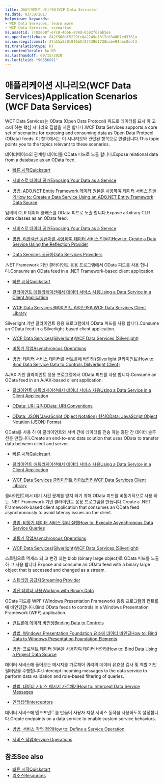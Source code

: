 ```yaml
---
title: 애플리케이션 시나리오(WCF Data Services)
ms.date: 03/30/2017
helpviewer_keywords:
- WCF Data Services, learn more
- WCF Data Services, scenarios
ms.assetid: 7c82658f-e7c0-46b6-834d-6592f67ab5ea
ms.openlocfilehash: 842f560df5229fc8a2249e1317cb348b7ed3361a
ms.sourcegitcommit: 27a15a55019f6b5f2733961738babe94aec0def3
ms.translationtype: MT
ms.contentlocale: ko-KR
ms.lasthandoff: 09/15/2020
ms.locfileid: "90556891"
---
```

# <a name="application-scenarios-wcf-data-services"></a><span data-ttu-id="4742a-102">애플리케이션 시나리오(WCF Data Services)</span><span class="sxs-lookup"><span data-stu-id="4742a-102">Application Scenarios (WCF Data Services)</span></span>

<span data-ttu-id="4742a-103">WCF Data Services는 OData (Open Data Protocol) 피드로 데이터를 표시 하 고 소비 하는 핵심 시나리오 집합을 지원 합니다.</span><span class="sxs-lookup"><span data-stu-id="4742a-103">WCF Data Services supports a core set of scenarios for exposing and consuming data as Open Data Protocol (OData) feeds.</span></span> <span data-ttu-id="4742a-104">이 항목에서는 이 시나리오와 관련된 항목으로 연결됩니다.</span><span class="sxs-lookup"><span data-stu-id="4742a-104">This topic points you to the topics relevant to these scenarios.</span></span>

<span data-ttu-id="4742a-105">데이터베이스의 관계형 데이터를 OData 피드로 노출 합니다.</span><span class="sxs-lookup"><span data-stu-id="4742a-105">Expose relational data from a database as an OData feed.</span></span>

- [<span data-ttu-id="4742a-106">빠른 시작</span><span class="sxs-lookup"><span data-stu-id="4742a-106">Quickstart</span></span>](quickstart-wcf-data-services.md)

- [<span data-ttu-id="4742a-107">서비스로 데이터 공개</span><span class="sxs-lookup"><span data-stu-id="4742a-107">Exposing Your Data as a Service</span></span>](exposing-your-data-as-a-service-wcf-data-services.md)

- [<span data-ttu-id="4742a-108">방법: ADO.NET Entity Framework 데이터 원본을 사용하여 데이터 서비스 만들기</span><span class="sxs-lookup"><span data-stu-id="4742a-108">How to: Create a Data Service Using an ADO.NET Entity Framework Data Source</span></span>](create-a-data-service-using-an-adonet-ef-data-wcf.md)

<span data-ttu-id="4742a-109">임의의 CLR 데이터 클래스를 OData 피드로 노출 합니다.</span><span class="sxs-lookup"><span data-stu-id="4742a-109">Expose arbitrary CLR data classes as an OData feed.</span></span>

- [<span data-ttu-id="4742a-110">서비스로 데이터 공개</span><span class="sxs-lookup"><span data-stu-id="4742a-110">Exposing Your Data as a Service</span></span>](exposing-your-data-as-a-service-wcf-data-services.md)

- [<span data-ttu-id="4742a-111">방법: 리플렉션 공급자를 사용하여 데이터 서비스 만들기</span><span class="sxs-lookup"><span data-stu-id="4742a-111">How to: Create a Data Service Using the Reflection Provider</span></span>](create-a-data-service-using-rp-wcf-data-services.md)

- [<span data-ttu-id="4742a-112">Data Services 공급자</span><span class="sxs-lookup"><span data-stu-id="4742a-112">Data Services Providers</span></span>](data-services-providers-wcf-data-services.md)

<span data-ttu-id="4742a-113">.NET Framework 기반 클라이언트 응용 프로그램에서 OData 피드를 사용 합니다.</span><span class="sxs-lookup"><span data-stu-id="4742a-113">Consume an OData feed in a .NET Framework-based client application.</span></span>

- [<span data-ttu-id="4742a-114">빠른 시작</span><span class="sxs-lookup"><span data-stu-id="4742a-114">Quickstart</span></span>](quickstart-wcf-data-services.md)

- [<span data-ttu-id="4742a-115">클라이언트 애플리케이션에서 데이터 서비스 사용</span><span class="sxs-lookup"><span data-stu-id="4742a-115">Using a Data Service in a Client Application</span></span>](using-a-data-service-in-a-client-application-wcf-data-services.md)

- [<span data-ttu-id="4742a-116">WCF Data Services 클라이언트 라이브러리</span><span class="sxs-lookup"><span data-stu-id="4742a-116">WCF Data Services Client Library</span></span>](wcf-data-services-client-library.md)

<span data-ttu-id="4742a-117">Silverlight 기반 클라이언트 응용 프로그램에서 OData 피드를 사용 합니다.</span><span class="sxs-lookup"><span data-stu-id="4742a-117">Consume an OData feed in a Silverlight-based client application.</span></span>

- <span data-ttu-id="4742a-118">[WCF Data Services(Silverlight)](/previous-versions/windows/silverlight/dotnet-windows-silverlight/cc838234(v=vs.95))</span><span class="sxs-lookup"><span data-stu-id="4742a-118">[WCF Data Services (Silverlight)](/previous-versions/windows/silverlight/dotnet-windows-silverlight/cc838234(v=vs.95))</span></span>

- [<span data-ttu-id="4742a-119">비동기 작업</span><span class="sxs-lookup"><span data-stu-id="4742a-119">Asynchronous Operations</span></span>](asynchronous-operations-wcf-data-services.md)

- <span data-ttu-id="4742a-120">[방법: 데이터 서비스 데이터를 컨트롤에 바인딩(Silverlight 클라이언트)](/previous-versions/dotnet/wcf-data-services/ee681614(v=vs.103))</span><span class="sxs-lookup"><span data-stu-id="4742a-120">[How to: Bind Data Service Data to Controls (Silverlight Client)](/previous-versions/dotnet/wcf-data-services/ee681614(v=vs.103))</span></span>

<span data-ttu-id="4742a-121">AJAX 기반 클라이언트 응용 프로그램에서 OData 피드를 사용 합니다.</span><span class="sxs-lookup"><span data-stu-id="4742a-121">Consume an OData feed in an AJAX-based client application.</span></span>

- [<span data-ttu-id="4742a-122">클라이언트 애플리케이션에서 데이터 서비스 사용</span><span class="sxs-lookup"><span data-stu-id="4742a-122">Using a Data Service in a Client Application</span></span>](using-a-data-service-in-a-client-application-wcf-data-services.md)

- [<span data-ttu-id="4742a-123">OData: URI 규칙</span><span class="sxs-lookup"><span data-stu-id="4742a-123">OData: URI Conventions</span></span>](https://www.odata.org/documentation/odata-version-2-0/uri-conventions/)

- [<span data-ttu-id="4742a-124">OData: JSON(JavaScript Object Notation) 형식</span><span class="sxs-lookup"><span data-stu-id="4742a-124">OData: JavaScript Object Notation (JSON) Format</span></span>](https://www.odata.org/developers/protocols/json-format/)

<span data-ttu-id="4742a-125">OData를 사용 하 여 클라이언트와 서버 간에 데이터를 전송 하는 종단 간 데이터 솔루션을 만듭니다.</span><span class="sxs-lookup"><span data-stu-id="4742a-125">Create an end-to-end data solution that uses OData to transfer data between client and server.</span></span>

- [<span data-ttu-id="4742a-126">빠른 시작</span><span class="sxs-lookup"><span data-stu-id="4742a-126">Quickstart</span></span>](quickstart-wcf-data-services.md)

- [<span data-ttu-id="4742a-127">클라이언트 애플리케이션에서 데이터 서비스 사용</span><span class="sxs-lookup"><span data-stu-id="4742a-127">Using a Data Service in a Client Application</span></span>](using-a-data-service-in-a-client-application-wcf-data-services.md)

- [<span data-ttu-id="4742a-128">WCF Data Services 클라이언트 라이브러리</span><span class="sxs-lookup"><span data-stu-id="4742a-128">WCF Data Services Client Library</span></span>](wcf-data-services-client-library.md)

<span data-ttu-id="4742a-129">클라이언트에서 대기 시간 문제를 방지 하기 위해 OData 피드를 비동기적으로 사용 하는 .NET Framework 기반 클라이언트 응용 프로그램을 만듭니다.</span><span class="sxs-lookup"><span data-stu-id="4742a-129">Create a .NET Framework-based client application that consumes an OData feed asynchronously to avoid latency issues on the client.</span></span>

- [<span data-ttu-id="4742a-130">방법: 비동기 데이터 서비스 쿼리 실행</span><span class="sxs-lookup"><span data-stu-id="4742a-130">How to: Execute Asynchronous Data Service Queries</span></span>](how-to-execute-asynchronous-data-service-queries-wcf-data-services.md)

- [<span data-ttu-id="4742a-131">비동기 작업</span><span class="sxs-lookup"><span data-stu-id="4742a-131">Asynchronous Operations</span></span>](asynchronous-operations-wcf-data-services.md)

- <span data-ttu-id="4742a-132">[WCF Data Services(Silverlight)](/previous-versions/windows/silverlight/dotnet-windows-silverlight/cc838234(v=vs.95))</span><span class="sxs-lookup"><span data-stu-id="4742a-132">[WCF Data Services (Silverlight)](/previous-versions/windows/silverlight/dotnet-windows-silverlight/cc838234(v=vs.95))</span></span>

<span data-ttu-id="4742a-133">스트림으로 액세스 되 고 변경 되는 blob (binary large object)로 OData 피드를 노출 하 고 사용 합니다.</span><span class="sxs-lookup"><span data-stu-id="4742a-133">Expose and consume an OData feed with a binary large object that is accessed and changed as a stream.</span></span>

- [<span data-ttu-id="4742a-134">스트리밍 공급자</span><span class="sxs-lookup"><span data-stu-id="4742a-134">Streaming Provider</span></span>](streaming-provider-wcf-data-services.md)

- [<span data-ttu-id="4742a-135">이진 데이터 사용</span><span class="sxs-lookup"><span data-stu-id="4742a-135">Working with Binary Data</span></span>](working-with-binary-data-wcf-data-services.md)

<span data-ttu-id="4742a-136">OData 피드를 WPF (Windows Presentation Framework) 응용 프로그램의 컨트롤에 바인딩합니다.</span><span class="sxs-lookup"><span data-stu-id="4742a-136">Bind OData feeds to controls in a Windows Presentation Framework (WPF) application.</span></span>

- [<span data-ttu-id="4742a-137">컨트롤에 데이터 바인딩</span><span class="sxs-lookup"><span data-stu-id="4742a-137">Binding Data to Controls</span></span>](binding-data-to-controls-wcf-data-services.md)

- [<span data-ttu-id="4742a-138">방법: Windows Presentation Foundation 요소에 데이터 바인딩</span><span class="sxs-lookup"><span data-stu-id="4742a-138">How to: Bind Data to Windows Presentation Foundation Elements</span></span>](bind-data-to-wpf-elements-wcf-data-services.md)

- [<span data-ttu-id="4742a-139">방법: 프로젝트 데이터 원본을 사용하여 데이터 바인딩</span><span class="sxs-lookup"><span data-stu-id="4742a-139">How to: Bind Data Using a Project Data Source</span></span>](how-to-bind-data-using-a-project-data-source-wcf-data-services.md)

<span data-ttu-id="4742a-140">데이터 서비스에 들어오는 메시지를 가로채어 쿼리의 데이터 유효성 검사 및 역할 기반 필터링을 수행합니다.</span><span class="sxs-lookup"><span data-stu-id="4742a-140">Intercept incoming messages to the data service to perform data validation and role-based filtering of queries.</span></span>

- [<span data-ttu-id="4742a-141">방법: 데이터 서비스 메시지 가로채기</span><span class="sxs-lookup"><span data-stu-id="4742a-141">How to: Intercept Data Service Messages</span></span>](how-to-intercept-data-service-messages-wcf-data-services.md)

- [<span data-ttu-id="4742a-142">인터셉터</span><span class="sxs-lookup"><span data-stu-id="4742a-142">Interceptors</span></span>](interceptors-wcf-data-services.md)

<span data-ttu-id="4742a-143">데이터 서비스에 엔드포인트를 만들어 사용자 지정 서비스 동작을 사용하도록 설정합니다.</span><span class="sxs-lookup"><span data-stu-id="4742a-143">Create endpoints on a data service to enable custom service behaviors.</span></span>

- [<span data-ttu-id="4742a-144">방법: 서비스 작업 정의</span><span class="sxs-lookup"><span data-stu-id="4742a-144">How to: Define a Service Operation</span></span>](how-to-define-a-service-operation-wcf-data-services.md)

- [<span data-ttu-id="4742a-145">서비스 작업</span><span class="sxs-lookup"><span data-stu-id="4742a-145">Service Operations</span></span>](service-operations-wcf-data-services.md)

## <a name="see-also"></a><span data-ttu-id="4742a-146">참조</span><span class="sxs-lookup"><span data-stu-id="4742a-146">See also</span></span>

- [<span data-ttu-id="4742a-147">빠른 시작</span><span class="sxs-lookup"><span data-stu-id="4742a-147">Quickstart</span></span>](quickstart-wcf-data-services.md)
- [<span data-ttu-id="4742a-148">리소스</span><span class="sxs-lookup"><span data-stu-id="4742a-148">Resources</span></span>](wcf-data-services-resources.md)
